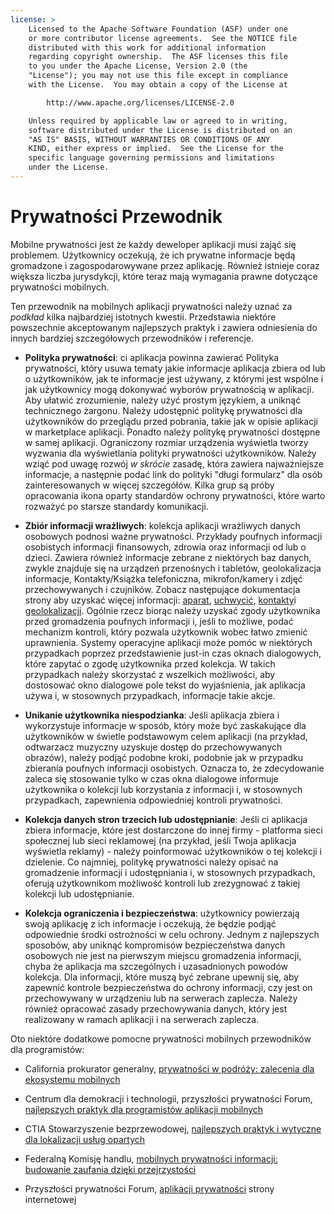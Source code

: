 ```yaml
---
license: >
    Licensed to the Apache Software Foundation (ASF) under one
    or more contributor license agreements.  See the NOTICE file
    distributed with this work for additional information
    regarding copyright ownership.  The ASF licenses this file
    to you under the Apache License, Version 2.0 (the
    "License"); you may not use this file except in compliance
    with the License.  You may obtain a copy of the License at

        http://www.apache.org/licenses/LICENSE-2.0

    Unless required by applicable law or agreed to in writing,
    software distributed under the License is distributed on an
    "AS IS" BASIS, WITHOUT WARRANTIES OR CONDITIONS OF ANY
    KIND, either express or implied.  See the License for the
    specific language governing permissions and limitations
    under the License.
---
```


# Prywatności Przewodnik

Mobilne prywatności jest że każdy deweloper aplikacji musi zająć się problemem. Użytkownicy oczekują, że ich prywatne informacje będą gromadzone i zagospodarowywane przez aplikację. Również istnieje coraz większa liczba jurysdykcji, które teraz mają wymagania prawne dotyczące prywatności mobilnych.

Ten przewodnik na mobilnych aplikacji prywatności należy uznać za *podkład* kilka najbardziej istotnych kwestii. Przedstawia niektóre powszechnie akceptowanym najlepszych praktyk i zawiera odniesienia do innych bardziej szczegółowych przewodników i referencje.

*   **Polityka prywatności**: ci aplikacja powinna zawierać Polityka prywatności, który usuwa tematy jakie informacje aplikacja zbiera od lub o użytkowników, jak te informacje jest używany, z którymi jest wspólne i jak użytkownicy mogą dokonywać wyborów prywatnością w aplikacji. Aby ułatwić zrozumienie, należy użyć prostym językiem, a uniknąć technicznego żargonu. Należy udostępnić politykę prywatności dla użytkowników do przeglądu przed pobrania, takie jak w opisie aplikacji w marketplace aplikacji. Ponadto należy politykę prywatności dostępne w samej aplikacji. Ograniczony rozmiar urządzenia wyświetla tworzy wyzwania dla wyświetlania polityki prywatności użytkowników. Należy wziąć pod uwagę rozwój *w skrócie* zasadę, która zawiera najważniejsze informacje, a następnie podać link do polityki "długi formularz" dla osób zainteresowanych w więcej szczegółów. Kilka grup są próby opracowania ikona oparty standardów ochrony prywatności, które warto rozważyć po starsze standardy komunikacji.

*   **Zbiór informacji wrażliwych**: kolekcja aplikacji wrażliwych danych osobowych podnosi ważne prywatności. Przykłady poufnych informacji osobistych informacji finansowych, zdrowia oraz informacji od lub o dzieci. Zawiera również informacje zebrane z niektórych baz danych, zwykle znajduje się na urządzeń przenośnych i tabletów, geolokalizacja informacje, Kontakty/Książka telefoniczna, mikrofon/kamery i zdjęć przechowywanych i czujników. Zobacz następujące dokumentacja strony aby uzyskać więcej informacji: [aparat][1], [uchwycić][2], [kontakty][3]i [geolokalizacji][4]. Ogólnie rzecz biorąc należy uzyskać zgody użytkownika przed gromadzenia poufnych informacji i, jeśli to możliwe, podać mechanizm kontroli, który pozwala użytkownik wobec łatwo zmienić uprawnienia. Systemy operacyjne aplikacji może pomóc w niektórych przypadkach poprzez przedstawienie just-in czas oknach dialogowych, które zapytać o zgodę użytkownika przed kolekcja. W takich przypadkach należy skorzystać z wszelkich możliwości, aby dostosować okno dialogowe pole tekst do wyjaśnienia, jak aplikacja używa i, w stosownych przypadkach, informacje takie akcje.

*   **Unikanie użytkownika niespodzianka**: Jeśli aplikacja zbiera i wykorzystuje informacje w sposób, który może być zaskakujące dla użytkowników w świetle podstawowym celem aplikacji (na przykład, odtwarzacz muzyczny uzyskuje dostęp do przechowywanych obrazów), należy podjąć podobne kroki, podobnie jak w przypadku zbierania poufnych informacji osobistych. Oznacza to, że zdecydowanie zaleca się stosowanie tylko w czas okna dialogowe informuje użytkownika o kolekcji lub korzystania z informacji i, w stosownych przypadkach, zapewnienia odpowiedniej kontroli prywatności.

*   **Kolekcja danych stron trzecich lub udostępnianie**: Jeśli ci aplikacja zbiera informacje, które jest dostarczone do innej firmy - platforma sieci społecznej lub sieci reklamowej (na przykład, jeśli Twoja aplikacja wyświetla reklamy) - należy poinformować użytkowników o tej kolekcji i dzielenie. Co najmniej, politykę prywatności należy opisać na gromadzenie informacji i udostępniania i, w stosownych przypadkach, oferują użytkownikom możliwość kontroli lub zrezygnować z takiej kolekcji lub udostępnianie.

*   **Kolekcja ograniczenia i bezpieczeństwa**: użytkownicy powierzają swoją aplikację z ich informacje i oczekują, że będzie podjąć odpowiednie środki ostrożności w celu ochrony. Jednym z najlepszych sposobów, aby uniknąć kompromisów bezpieczeństwa danych osobowych nie jest na pierwszym miejscu gromadzenia informacji, chyba że aplikacja ma szczególnych i uzasadnionych powodów kolekcja. Dla informacji, które muszą być zebrane upewnij się, aby zapewnić kontrole bezpieczeństwa do ochrony informacji, czy jest on przechowywany w urządzeniu lub na serwerach zaplecza. Należy również opracować zasady przechowywania danych, który jest realizowany w ramach aplikacji i na serwerach zaplecza.

 [1]: cordova_camera_camera.md.html
 [2]: cordova_media_capture_capture.md.html
 [3]: cordova_contacts_contacts.md.html
 [4]: cordova_geolocation_geolocation.md.html

Oto niektóre dodatkowe pomocne prywatności mobilnych przewodników dla programistów:

*   California prokurator generalny, [prywatności w podróży: zalecenia dla ekosystemu mobilnych][5]

*   Centrum dla demokracji i technologii, przyszłości prywatności Forum, [najlepszych praktyk dla programistów aplikacji mobilnych][6]

*   CTIA Stowarzyszenie bezprzewodowej, [najlepszych praktyk i wytyczne dla lokalizacji usług opartych][7]

*   Federalną Komisję handlu, [mobilnych prywatności informacji: budowanie zaufania dzięki przejrzystości][8]

*   Przyszłości prywatności Forum, [aplikacji prywatności][9] strony internetowej

 [5]: http://oag.ca.gov/sites/all/files/pdfs/privacy/privacy_on_the_go.pdf
 [6]: http://www.futureofprivacy.org/wp-content/uploads/Best-Practices-for-Mobile-App-Developers_Final.pdf
 [7]: http://www.ctia.org/business_resources/wic/index.cfm/AID/11300
 [8]: http://www.ftc.gov/os/2013/02/130201mobileprivacyreport.pdf
 [9]: http://www.applicationprivacy.org